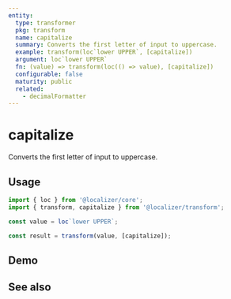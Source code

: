 ```yaml
---
entity:
  type: transformer
  pkg: transform
  name: capitalize
  summary: Converts the first letter of input to uppercase.
  example: transform(loc`lower UPPER`, [capitalize])
  argument: loc`lower UPPER`
  fn: (value) => transform(loc(() => value), [capitalize])
  configurable: false
  maturity: public
  related:
    - decimalFormatter
---
```


# capitalize <Package name="transform"/>

Converts the first letter of input to uppercase.

## Usage

```typescript twoslash
import { loc } from '@localizer/core';
import { transform, capitalize } from '@localizer/transform';

const value = loc`lower UPPER`;

const result = transform(value, [capitalize]);
```

## Demo

<script setup>
  import { ref, computed } from 'vue';
  import { NFormItem } from 'naive-ui/es/form';
  import { NInput } from 'naive-ui/es/input';

  const value = ref('lower UPPER');
</script>

<EntityDemo :args="[value]">
  <NFormItem label="Value">
    <NInput v-model:value="value" type="text" />
  </NFormItem>

</EntityDemo>

## See also

<Entities />
